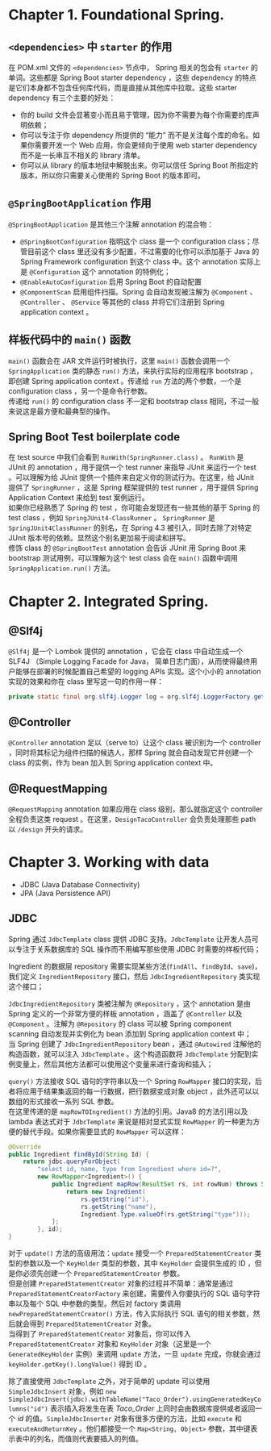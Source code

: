 # Chapter 1. Foundational Spring.

## `<dependencies>` 中 `starter` 的作用

在 POM.xml 文件的 `<dependencies>` 节点中， Spring 相关的包会有 `starter` 的单词。这些都是 Spring Boot starter dependency ，这些 dependency 的特点是它们本身都不包含任何库代码，而是直接从其他库中拉取。这些 starter dependency 有三个主要的好处：

- 你的 build 文件会显著变小而且易于管理，因为你不需要为每个你需要的库声明依赖；
- 你可以专注于你 dependency 所提供的 “能力” 而不是关注每个库的命名。如果你需要开发一个 Web 应用，你会更倾向于使用 web starter dependency 而不是一长串互不相关的 library 清单。
- 你可以从 library 的版本地狱中解脱出来。你可以信任 Spring Boot 所指定的版本，所以你只需要关心使用的 Spring Boot 的版本即可。

## `@SpringBootApplication` 作用

`@SpringBootApplication` 是其他三个注解 annotation 的混合物：

- `@SpringBootConfiguration` 指明这个 class 是一个 configuration class；尽管目前这个 class 里还没有多少配置，不过需要的化你可以添加基于 Java 的 Spring Framework configuration 到这个 class 中。这个 annotation 实际上是 `@Configuration` 这个 annotation 的特例化；
- `@EnableAutoConfiguration` 启用 Spring Boot 的自动配置
- `@ComponentScan` 启用组件扫描。Spring 会自动发现被注解为 `@Component` 、 `@Controller` 、 `@Service` 等其他的 class 并将它们注册到 Spring application context 。

## 样板代码中的 `main()` 函数

`main()` 函数会在 JAR 文件运行时被执行，这里 `main()` 函数会调用一个 `SpringApplication` 类的静态 `run()` 方法，来执行实际的应用程序 bootstrap ，即创建 Spring application context 。传递给 `run` 方法的两个参数，一个是 configuration class ，另一个是命令行参数。  
传递给 `run()` 的 configuration class 不一定和 bootstrap class 相同，不过一般来说这是最方便和最典型的操作。

## Spring Boot Test boilerplate code

在 test source 中我们会看到 `RunWith(SpringRunner.class)` 。 `RunWith` 是 JUnit 的 annotation ，用于提供一个 test runner 来指导 JUnit 来运行一个 test 。可以理解为给 JUnit 提供一个插件来自定义你的测试行为。在这里，给 JUnit 提供了 `SpringRunner` ，这是 Spring 框架提供的 test runner ，用于提供 Spring Application Context 来给到 test 案例运行。  
如果你已经熟悉了 Spring 的 test ，你可能会发现还有一些其他的基于 Spring 的 test class ，例如 `SpringJUnit4-ClassRunner` 。 `SpringRunner` 是 `SpringJUnit4ClassRunner` 的别名，在 Spring 4.3 被引入，同时去除了对特定 JUnit 版本号的依赖。显然这个别名更加易于阅读和拼写。  
修饰 class 的 `@SpringBootTest` annotation 会告诉 JUnit 用 Spring Boot 来 bootstrap 测试用例，可以理解为这个 test class 会在 `main()` 函数中调用 `SpringApplication.run()` 方法。  

# Chapter 2. Integrated Spring.

## @Slf4j

`@Slf4j` 是一个 Lombok 提供的 annotation ，它会在 class 中自动生成一个 SLF4J （Simple Logging Facade for Java， 简单日志门面），从而使得最终用户能够在部署的时候配置自己希望的 logging APIs 实现。这个小小的 annotation 实现的效果和你在 class 里写这一句的作用一样：

```java
private static final org.slf4j.Logger log = org.slf4j.LoggerFactory.getLogger(DesignTacoController.class)
```

## @Controller 

`@Controller` annotation 足以（serve to）让这个 class 被识别为一个 controller ，同时将其标记为组件扫描的候选人，那样 Spring 就会自动发现它并创建一个 class 的实例，作为 bean 加入到 Spring application context 中。

## @RequestMapping

`@RequestMapping` annotation 如果应用在 class 级别，那么就指定这个 controller 全程负责这类 request 。在这里，`DesignTacoController` 会负责处理那些 path 以 `/design` 开头的请求。

# Chapter 3. Working with data

- JDBC (Java Database Connectivity)  
- JPA  (Java Persistence API)

## JDBC 
Spring 通过 `JdbcTemplate` class 提供 JDBC 支持。`JdbcTemplate` 让开发人员可以专注于关系数据库的 SQL 操作而不用编写那些使用 JDBC 时需要的样板代码；

Ingredient 的数据层 repository 需要实现某些方法(`findAll`、`findById`、`save`)，我们定义 `IngredientRepository` 接口，然后 `JdbcIngredientRepository` 类实现这个接口；

`JdbcIngredientRepository` 类被注解为 `@Repository` ，这个 annotation 是由 Spring 定义的一个非常方便的样板 annotation ，涵盖了 `@Controller` 以及 `@Component` 。注解为 `@Repository` 的 class 可以被 Spring component scanning 自动发现并实例化为 bean 添加到 Spring application context 中；  
当 Spring 创建了 `JdbcIngredientRepository` bean ，通过 `@Autowired` 注解他的构造函数，就可以注入 `JdbcTemplate` 。这个构造函数将 `JdbcTemplate` 分配到实例变量上，然后其他方法都可以使用这个变量来进行查询和插入；

`query()` 方法接收 SQL 语句的字符串以及一个 Spring `RowMapper` 接口的实现，后者将应用于结果集返回的每一行数据，把行数据变成对象 object ，此外还可以以数组的形式接收一系列 SQL 参数。  
在这里传递的是 `mapRowTOIngredient()` 方法的引用。Java8 的方法引用以及 lambda 表达式对于 `JdbcTemplate` 来说是相对显式实现 `RowMapper` 的一种更为方便的替代手段。如果你需要显式的 `RowMapper` 可以这样：

``` java
@Override
public Ingredient findById(String Id) {
    return jdbc.queryForObject(
        "select id, name, type from Ingredient where id=?",
        new RowMapper<Ingredient>() {
            public Ingredient mapRow(ResultSet rs, int rowNum) throws SQLException {
                return new Ingredient(
                    rs.getString("id"),
                    rs.getString("name"),
                    Ingredient.Type.valueOf(rs.getString("type")));
            };
        }, id);
}
```

对于 `update()` 方法的高级用法：`update` 接受一个 `PreparedStatementCreator` 类型的参数以及一个 `KeyHolder` 类型的参数，其中 `KeyHolder` 会提供生成的 ID ，但是你必须先创建一个 `PreparedStatementCreator` 参数。  
但是创建 `PreparedStatementCreator` 对象的过程并不简单：通常是通过 `PreparedStatementCreatorFactory` 来创建，需要传入你要执行的 SQL 语句字符串以及每个 SQL 中参数的类型。然后对 factory 类调用 `newPreparedStatementCreator()` 方法，传入实际执行 SQL 语句的相关参数，然后就会得到 `PreparedStatementCreator` 对象。   
当得到了 `PreparedStatementCreator` 对象后，你可以传入 `PreparedStatementCreator` 对象和 `KeyHolder` 对象（这里是一个 `GeneratedKeyHolder` 实例）来调用 `update` 方法，一旦 `update` 完成，你就会通过 `keyHolder.getKey().longValue()` 得到 ID 。

除了直接使用 `JdbcTemplate` 之外，对于简单的 update 可以使用 `SimpleJdbcInsert` 对象，例如 `new SimpleJdbcInsert(jdbc).withTableName("Taco_Order").usingGeneratedKeyColumns("id")` 表示插入将发生在表 *Taco_Order* 上同时会由数据库提供或者返回一个 *id* 的值。`SimpleJdbcInserter` 对象有很多方便的方法，比如 `execute` 和 `executeAndReturnKey` 。他们都接受一个 `Map<String, Object>` 参数，其中键表示表中的列名，而值则代表要插入的列值。